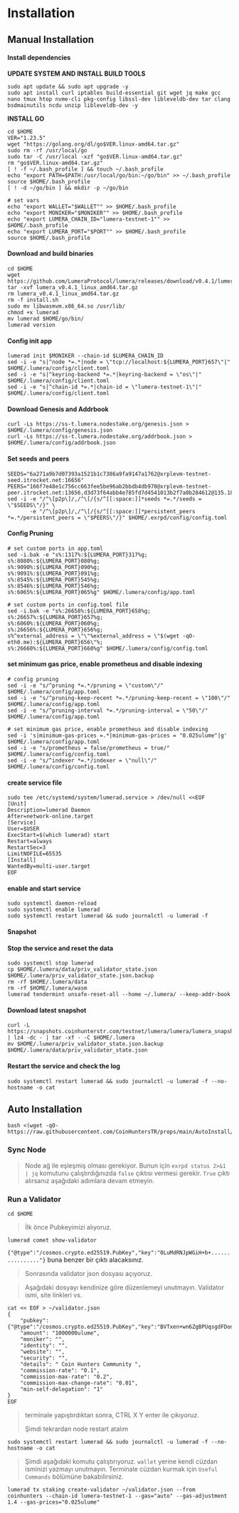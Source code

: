 # Installation

## Manual Installation

#### Install dependencies <a href="#install-dependencies" id="install-dependencies"></a>

**UPDATE SYSTEM AND INSTALL BUILD TOOLS**

```
sudo apt update && sudo apt upgrade -y
sudo apt install curl iptables build-essential git wget jq make gcc nano tmux htop nvme-cli pkg-config libssl-dev libleveldb-dev tar clang bsdmainutils ncdu unzip libleveldb-dev -y
```

**INSTALL GO**

```
cd $HOME
VER="1.23.5"
wget "https://golang.org/dl/go$VER.linux-amd64.tar.gz"
sudo rm -rf /usr/local/go
sudo tar -C /usr/local -xzf "go$VER.linux-amd64.tar.gz"
rm "go$VER.linux-amd64.tar.gz"
[ ! -f ~/.bash_profile ] && touch ~/.bash_profile
echo "export PATH=$PATH:/usr/local/go/bin:~/go/bin" >> ~/.bash_profile
source $HOME/.bash_profile
[ ! -d ~/go/bin ] && mkdir -p ~/go/bin

# set vars
echo "export WALLET="$WALLET"" >> $HOME/.bash_profile
echo "export MONIKER="$MONIKER"" >> $HOME/.bash_profile
echo "export LUMERA_CHAIN_ID="lumera-testnet-1"" >> $HOME/.bash_profile
echo "export LUMERA_PORT="$PORT"" >> $HOME/.bash_profile
source $HOME/.bash_profile
```

#### Download and build binaries <a href="#download-and-build-binaries" id="download-and-build-binaries"></a>

```
cd $HOME
wget https://github.com/LumeraProtocol/lumera/releases/download/v0.4.1/lumera_v0.4.1_linux_amd64.tar.gz
tar -xvf lumera_v0.4.1_linux_amd64.tar.gz
rm lumera_v0.4.1_linux_amd64.tar.gz
rm -f install.sh
sudo mv libwasmvm.x86_64.so /usr/lib/
chmod +x lumerad
mv lumerad $HOME/go/bin/
lumerad version
```

#### Config init app

```
lumerad init $MONIKER --chain-id $LUMERA_CHAIN_ID
sed -i -e "s|^node *=.*|node = \"tcp://localhost:${LUMERA_PORT}657\"|" $HOME/.lumera/config/client.toml
sed -i -e "s|^keyring-backend *=.*|keyring-backend = \"os\"|" $HOME/.lumera/config/client.toml
sed -i -e "s|^chain-id *=.*|chain-id = \"lumera-testnet-1\"|" $HOME/.lumera/config/client.toml
```

#### Download Genesis and Addrbook

```
curl -Ls https://ss-t.lumera.nodestake.org/genesis.json > $HOME/.lumera/config/genesis.json 
curl -Ls https://ss-t.lumera.nodestake.org/addrbook.json > $HOME/.lumera/config/addrbook.json
```

#### Set seeds and peers

```
SEEDS="6a271a9b7d07393a1521b1c7386a9fa9147a1762@xrplevm-testnet-seed.itrocket.net:16656"
PEERS="166f7e48e1c756cc663fee5be96ab2bbdb4db970@xrplevm-testnet-peer.itrocket.net:13656,d3d73f64abb4e785fd7d4541013b2f7a0b284612@135.181.210.47:56656,edda2d19e6f124fb05a09490d8463670c1e4cdd9@65.109.58.214:26656,727b11452d568d6f09d6378ae1e2718311c288ad@152.53.228.219:26656,5998f89c7549ec10672bf16a4d5b90786e856393@195.3.223.73:22656,c451a651b8d513b3e2cd8724537a80481c8cfdfd@152.53.51.57:13656,a601123b671af68731b9137dac59ab3ca5f1ce29@195.3.223.78:22656,788ee1661ed6f87e19015d4884ab94c51bc36a5f@116.202.210.177:13656,ce425e9ae057c4d34e63284a124404eea7d7b942@95.214.55.184:23656,a4f2d903cebf5bc83fcb66fbda0af5cb922a6436@135.181.139.249:47656,ab41e5911826a692c08ced4d737e905ffb3a6c28@65.108.199.62:56656"
sed -i -e "/^\[p2p\]/,/^\[/{s/^[[:space:]]*seeds *=.*/seeds = \"$SEEDS\"/}" \
       -e "/^\[p2p\]/,/^\[/{s/^[[:space:]]*persistent_peers *=.*/persistent_peers = \"$PEERS\"/}" $HOME/.exrpd/config/config.toml
```

#### Config Pruning

```
# set custom ports in app.toml
sed -i.bak -e "s%:1317%:${LUMERA_PORT}317%g;
s%:8080%:${LUMERA_PORT}080%g;
s%:9090%:${LUMERA_PORT}090%g;
s%:9091%:${LUMERA_PORT}091%g;
s%:8545%:${LUMERA_PORT}545%g;
s%:8546%:${LUMERA_PORT}546%g;
s%:6065%:${LUMERA_PORT}065%g" $HOME/.lumera/config/app.toml

# set custom ports in config.toml file
sed -i.bak -e "s%:26658%:${LUMERA_PORT}658%g;
s%:26657%:${LUMERA_PORT}657%g;
s%:6060%:${LUMERA_PORT}060%g;
s%:26656%:${LUMERA_PORT}656%g;
s%^external_address = \"\"%external_address = \"$(wget -qO- eth0.me):${LUMERA_PORT}656\"%;
s%:26660%:${LUMERA_PORT}660%g" $HOME/.lumera/config/config.toml

```

#### set minimum gas price, enable prometheus and disable indexing

```
# config pruning
sed -i -e "s/^pruning *=.*/pruning = \"custom\"/" $HOME/.lumera/config/app.toml
sed -i -e "s/^pruning-keep-recent *=.*/pruning-keep-recent = \"100\"/" $HOME/.lumera/config/app.toml
sed -i -e "s/^pruning-interval *=.*/pruning-interval = \"50\"/" $HOME/.lumera/config/app.toml

# set minimum gas price, enable prometheus and disable indexing
sed -i 's|minimum-gas-prices =.*|minimum-gas-prices = "0.025ulume"|g' $HOME/.lumera/config/app.toml
sed -i -e "s/prometheus = false/prometheus = true/" $HOME/.lumera/config/config.toml
sed -i -e "s/^indexer *=.*/indexer = \"null\"/" $HOME/.lumera/config/config.toml
```

#### create service file

```
sudo tee /etc/systemd/system/lumerad.service > /dev/null <<EOF
[Unit]
Description=lumerad Daemon
After=network-online.target
[Service]
User=$USER
ExecStart=$(which lumerad) start
Restart=always
RestartSec=3
LimitNOFILE=65535
[Install]
WantedBy=multi-user.target
EOF
```

#### enable and start service

```
sudo systemctl daemon-reload
sudo systemctl enable lumerad
sudo systemctl restart lumerad && sudo journalctl -u lumerad -f
```

#### Snapshot

#### Stop the service and reset the data <a href="#stop-the-service-and-reset-the-data" id="stop-the-service-and-reset-the-data"></a>

<pre><code>sudo systemctl stop lumerad
cp $HOME/.lumera/data/priv_validator_state.json $HOME/.lumera/priv_validator_state.json.backup
rm -rf $HOME/.lumera/data
rm -rf $HOME/.lumera/wasm
lumerad tendermint unsafe-reset-all --home ~/.lumera/ --keep-addr-book
</code></pre>

#### Download latest snapshot <a href="#download-latest-snapshot" id="download-latest-snapshot"></a>

```
curl -L https://snapshots.coinhunterstr.com/testnet/lumera/lumera/lumera_snapshot_latest.tar.lz4 | lz4 -dc - | tar -xf - -C $HOME/.lumera
mv $HOME/.lumera/priv_validator_state.json.backup $HOME/.lumera/data/priv_validator_state.json
```

#### Restart the service and check the log <a href="#restart-the-service-and-check-the-log" id="restart-the-service-and-check-the-log"></a>

```
sudo systemctl restart lumerad && sudo journalctl -u lumerad -f --no-hostname -o cat
```

## Auto Installation

```
bash <(wget -qO- https://raw.githubusercontent.com/CoinHuntersTR/props/main/AutoInstall/lumera.sh)
```

### Sync Node

> Node ağ ile eşleşmiş olması gerekiyor. Bunun için `exrpd status 2>&1 | jq` komutunu çalıştırdığınızda `false` çıktısı vermesi gerekir. `True` çıktı alırsanız aşağıdaki adımlara devam etmeyin.

### Run a Validator

```
cd $HOME
```

> İlk önce Pubkeyimizi alıyoruz.

```
lumerad comet show-validator
```

`{"@type":"/cosmos.crypto.ed25519.PubKey","key":"0LuMdRNJpWGiH+b+................"}` buna benzer bir çıktı alacaksınız.

> Sonrasında validator json dosyası açıyoruz.

> Aşağıdaki dosyayı kendinize göre düzenlemeyi unutmayın. Validator ismi, site linkleri vs.

```
cat << EOF > ~/validator.json
{   
    "pubkey":{"@type":"/cosmos.crypto.ed25519.PubKey","key":"BVTxen+wn6ZgBPUqsgdFDonZ3cr2r+eoYRfF8sTx6kQ="},
    "amount": "1000000ulume",
    "moniker": "",
    "identity": "",
    "website": "",
    "security": "",
    "details": " Coin Hunters Community ",
    "commission-rate": "0.1",
    "commission-max-rate": "0.2",
    "commission-max-change-rate": "0.01",
    "min-self-delegation": "1"
}
EOF
```

> terminale yapıştırdıktan sonra, CTRL X Y enter ile çıkıyoruz.
>
> Şimdi tekrardan node restart atalım

```
sudo systemctl restart lumerad && sudo journalctl -u lumerad -f --no-hostname -o cat
```

> Şimdi aşağıdaki komutu çalıştırıyoruz. `wallet` yerine kendi cüzdan isminizi yazmayı unutmayın. Terminale cüzdan kurmak için `Useful Commands` bölümüne bakabilirsiniz.

```
lumerad tx staking create-validator ~/validator.json --from coinhunters --chain-id lumera-testnet-1 --gas="auto" --gas-adjustment 1.4 --gas-prices="0.025ulume"
```
